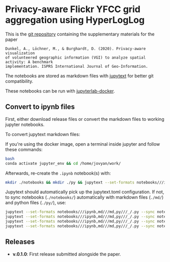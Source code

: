 # Privacy-aware Flickr YFCC grid aggregation using HyperLogLog

This is the [git repository][static-gh-url] containing the supplementary materials for the paper

    Dunkel, A., Löchner, M., & Burghardt, D. (2020). Privacy-aware visualization
    of volunteered geographic information (VGI) to analyze spatial activity: A benchmark
    implementation. ISPRS International Journal of Geo-Information.

The notebooks are stored as markdown files with [jupytext][1] for better git compatibility.

These notebooks can be run with [jupyterlab-docker][2].

## Convert to ipynb files

First, either download release files or convert the markdown files to working jupyter notebooks.

To convert jupytext markdown files:

If you're using the docker image, 
open a terminal inside jupyter and follow these commands:
```bash
bash
conda activate jupyter_env && cd /home/jovyan/work/
```

Afterwards, re-create the `.ipynb` notebook(s) with:
```bash
mkdir ./notebooks && mkdir ./py && jupytext --set-formats notebooks///ipynb,md///md,py///_/.py
```

Jupytext should automatically pick up the jupytext.toml configuration. 
If not, to sync notebooks (`./notebooks/`) automatically with markdown files (`./md/`) 
and python files (`./py/`), use:
```bash
jupytext --set-formats notebooks///ipynb,md///md,py///_/.py --sync notebooks/01_preparations.ipynb
jupytext --set-formats notebooks///ipynb,md///md,py///_/.py --sync notebooks/02_yfcc_gridagg_raw.ipynb
jupytext --set-formats notebooks///ipynb,md///md,py///_/.py --sync notebooks/03_yfcc_gridagg_hll.ipynb
jupytext --set-formats notebooks///ipynb,md///md,py///_/.py --sync notebooks/04_interpretation.ipynb
```

## Releases

* **v.0.1.0**: First release submitted alongside the paper.

[1]: https://github.com/mwouts/jupytext
[2]: https://gitlab.vgiscience.de/lbsn/tools/jupyterlab
[static-gh-url]: https://github.com/Sieboldianus/yfcc_gridagg